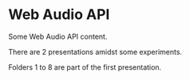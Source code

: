 # Web Audio API

Some Web Audio API content.

There are 2 presentations amidst some experiments.

Folders 1 to 8 are part of the first presentation. 
